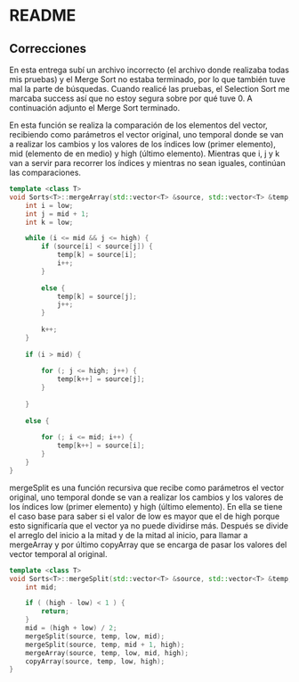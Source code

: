 # README
## Correcciones
En esta entrega subí un archivo incorrecto (el archivo donde realizaba todas mis pruebas) y el Merge Sort no estaba terminado, por lo que también tuve mal la parte de búsquedas. Cuando realicé las pruebas, el Selection Sort me marcaba success así que no estoy segura sobre por qué tuve 0. A continuación adjunto el Merge Sort terminado.


En esta función se realiza la comparación de los elementos del vector, recibiendo como parámetros el vector original, uno temporal donde se van a realizar los cambios y los valores de los índices low (primer elemento), mid (elemento de en medio) y high (último elemento). Mientras que i, j y k van a servir para recorrer los índices y mientras no sean iguales, continúan las comparaciones.

```c++
template <class T>
void Sorts<T>::mergeArray(std::vector<T> &source, std::vector<T> &temp, int low, int mid, int high) {
    int i = low;
    int j = mid + 1;
    int k = low;

    while (i <= mid && j <= high) {
        if (source[i] < source[j]) {
            temp[k] = source[i];
            i++;
        }
        
        else {
            temp[k] = source[j];
            j++;
        }
        
        k++;
    }
    
    if (i > mid) {
        
        for (; j <= high; j++) {
            temp[k++] = source[j];
        }
        
    }
    
    else {
        
        for (; i <= mid; i++) {
            temp[k++] = source[i];
        }
    }
}

```

mergeSplit es una función recursiva que recibe como parámetros el vector original, uno temporal donde se van a realizar los cambios y los valores de los índices low (primer elemento) y high (último elemento). En ella se tiene el caso base para saber si el valor de low es mayor que el de high porque esto significaría que el vector ya no puede dividirse más. Después se divide el arreglo del inicio a la mitad y de la mitad al inicio, para llamar a mergeArray y por último copyArray que se encarga de pasar los valores del vector temporal al original.

```c++
template <class T>
void Sorts<T>::mergeSplit(std::vector<T> &source, std::vector<T> &temp, int low, int high) {
    int mid;

    if ( (high - low) < 1 ) {
        return;
    }
    mid = (high + low) / 2;
    mergeSplit(source, temp, low, mid);
    mergeSplit(source, temp, mid + 1, high);
    mergeArray(source, temp, low, mid, high);
    copyArray(source, temp, low, high);
}
```

